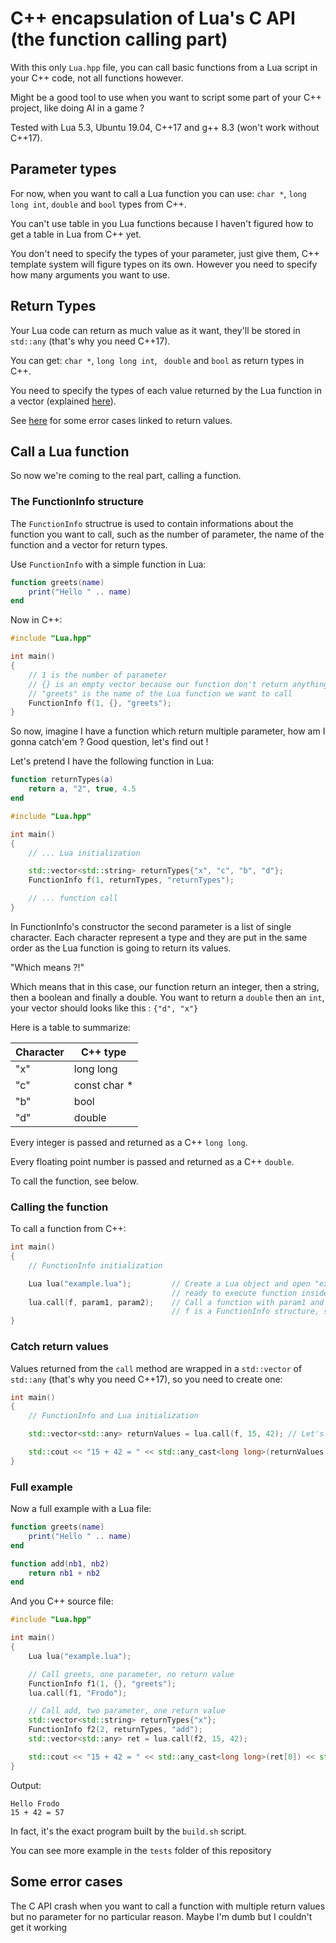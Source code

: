 # C++ encapsulation of Lua's C API (the function calling part)

With this only `Lua.hpp` file, you can call basic functions from a Lua script in your C++ code, not all functions however.

Might be a good tool to use when you want to script some part of your C++ project, like doing AI in a game ?

Tested with Lua 5.3, Ubuntu 19.04, C++17 and g++ 8.3 (won't work without C++17).

## Parameter types

For now, when you want to call a Lua function you can use: `char *`, `long long int`, `double` and `bool` types from C++.

You can't use table in you Lua functions because I haven't figured how to get a table in Lua from C++ yet.

You don't need to specify the types of your parameter, just give them, C++ template system will figure types on its own.
However you need to specify how many arguments you want to use.

## Return Types

Your Lua code can return as much value as it want, they'll be stored in `std::any` (that's why you need C++17).

You can get: `char *`, `long long int`, ` double` and `bool` as return types in C++.

You need to specify the types of each value returned by the Lua function in a vector
(explained [here](https://github.com/matteovol/Lua-in-cpp#the-functioninfo-structure)).

See [here](https://github.com/matteovol/Lua-in-cpp#some-error-cases) for some error cases linked to return values.

## Call a Lua function

So now we're coming to the real part, calling a function.

### The FunctionInfo structure

The `FunctionInfo` structrue is used to contain informations about the function you want to call, such as the number of parameter,
the name of the function and a vector for return types.

Use `FunctionInfo` with a simple function in Lua:
```lua
function greets(name)
    print("Hello " .. name)
end
```

Now in C++:
```cpp
#include "Lua.hpp"

int main()
{
    // 1 is the number of parameter
    // {} is an empty vector because our function don't return anything
    // "greets" is the name of the Lua function we want to call
    FunctionInfo f(1, {}, "greets");
}
```

So now, imagine I have a function which return multiple parameter, how am I gonna catch'em ?
Good question, let's find out !

Let's pretend I have the following function in Lua:
```lua
function returnTypes(a)
    return a, "2", true, 4.5
end
```

```cpp
#include "Lua.hpp"

int main()
{
    // ... Lua initialization

    std::vector<std::string> returnTypes{"x", "c", "b", "d"};
    FunctionInfo f(1, returnTypes, "returnTypes");

    // ... function call
}
```

In FunctionInfo's constructor the second parameter is a list of single character. Each character
represent a type and they are put in the same order as the Lua function is going to return its values.

"Which means ?!"

Which means that in this case, our function return an integer, then a string, then a boolean and finally a double.
You want to return a `double` then an `int`, your vector should looks like this : `{"d", "x"}`

Here is a table to summarize:

Character | C++ type
----------|--------------
"x"       | long long
"c"       | const char *
"b"       | bool
"d"       | double

Every integer is passed and returned as a C++ `long long`.

Every floating point number is passed and returned as a C++ `double`.

To call the function, see below.

### Calling the function

To call a function from C++:
```cpp
int main()
{
    // FunctionInfo initialization

    Lua lua("example.lua");         // Create a Lua object and open "example.lua"
                                    // ready to execute function inside it
    lua.call(f, param1, param2);    // Call a function with param1 and param2 passed.
                                    // f is a FunctionInfo structure, see above for details
}
```

### Catch return values

Values returned from the `call` method are wrapped in a `std::vector` of `std::any` (that's why you need C++17),
so you need to create one:
```cpp
int main()
{
    // FunctionInfo and Lua initialization

    std::vector<std::any> returnValues = lua.call(f, 15, 42); // Let's pretend you're calling "add" with 2 parameters

    std::cout << "15 + 42 = " << std::any_cast<long long>(returnValues[0]) << std::endl;
}
```

### Full example

Now a full example with a Lua file:
```lua
function greets(name)
    print("Hello " .. name)
end

function add(nb1, nb2)
    return nb1 + nb2
end
```

And you C++ source file:
```cpp
#include "Lua.hpp"

int main()
{
    Lua lua("example.lua");

    // Call greets, one parameter, no return value
    FunctionInfo f1(1, {}, "greets");
    lua.call(f1, "Frodo");

    // Call add, two parameter, one return value
    std::vector<std::string> returnTypes{"x"};
    FunctionInfo f2(2, returnTypes, "add");
    std::vector<std::any> ret = lua.call(f2, 15, 42);

    std::cout << "15 + 42 = " << std::any_cast<long long>(ret[0]) << std::endl;
}
```

Output:
```
Hello Frodo
15 + 42 = 57
```

In fact, it's the exact program built by the `build.sh` script.

You can see more example in the `tests` folder of this repository

## Some error cases

The C API crash when you want to call a function with multiple return values but
no parameter for no particular reason. Maybe I'm dumb but I couldn't get it working
